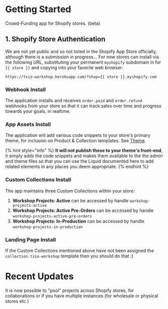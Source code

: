 # Getting Started

Crowd-Funding app for Shopify stores. \(beta\)

## 1. Shopify Store Authentication

We are not yet public and so not listed in the Shopify App Store officially, although there is a submission in progress… For now stores can install via the following URL, substituting your permanent `myshopify` subdomain in for `{{ store }}` and copying into your favorite web browser:

```markup
https://tsio-workshop.herokuapp.com/?shop={{ store }}.myshopify.com
```

### Webhook Install

The application installs and receives `order.paid` and `order.refund` webhooks from your store so that it can track sales over time and progress towards your goals, in realtime.

### App Assets Install

The application will add various code snippets to your store's primary theme, for inclusion on Product & Collection templates. See [Theme](code-repository/theme/).

{% hint style="info" %}
**It will not publish these to your theme's front-end**, it simply adds the code snippets and makes them available to the the admin and theme files so that you can use the Liquid documented here to add related elements in any places you deem appropriate.
{% endhint %}

### Custom Collections Install

The app maintains three Custom Collections within your store:

1. **Workshop Projects: Active** can be accessed by handle `workshop-projects-active`
2. **Workshop Projects: Active Pre-Orders**  can be accessed by handle `workshop-projects-active-pre-orders`
3. **Workshop Projects: In-Production** can be accessed by handle `workshop-projects-in-production`

### Landing Page Install

If the Custom Collections mentioned above have not been assigned the `collection.tsio-workshop` template then you should do that :\)

# Recent Updates

It is now possible to "pool" projects across Shopify stores, for collaborations or if you have multiple instances (for wholesale or physical stores etc.) 